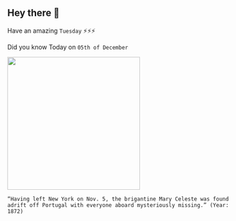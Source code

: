 ## Hey there 👋
Have an amazing `Tuesday` ⚡⚡⚡

Did you know Today on `05th of December`
 
 [<img src="https://upload.wikimedia.org/wikipedia/commons/1/1f/Mary_Celeste_as_Amazon_in_1861_%28cropped%29.jpg" width="300" />](https://en.wikipedia.org/wiki/Mary_Celeste) 
 ```
“Having left New York on Nov. 5, the brigantine Mary Celeste was found adrift off Portugal with everyone aboard mysteriously missing.” (Year: 1872)
```
